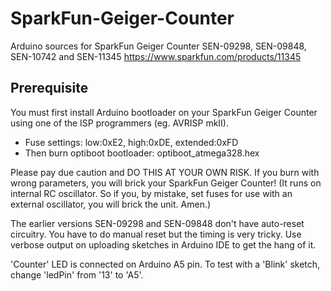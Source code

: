 # SparkFun-Geiger-Counter
Arduino sources for SparkFun Geiger Counter
SEN-09298, SEN-09848, SEN-10742 and SEN-11345
https://www.sparkfun.com/products/11345

## Prerequisite
You must first install Arduino bootloader on your SparkFun Geiger Counter using one of the ISP programmers (eg. AVRISP mkII).

- Fuse settings: low:0xE2, high:0xDE, extended:0xFD
- Then burn optiboot bootloader: optiboot_atmega328.hex

Please pay due caution and DO THIS AT YOUR OWN RISK. If you burn with wrong parameters, you will brick your SparkFun Geiger Counter! (It runs on internal RC oscillator. So if you, by mistake, set fuses for use with an external oscillator, you will brick the unit. Amen.)

The earlier versions SEN-09298 and SEN-09848 don't have auto-reset circuitry. You have to do manual reset but the timing is very tricky. Use verbose output on uploading sketches in Arduino IDE to get the hang of it.

'Counter' LED is connected on Arduino A5 pin. To test with a 'Blink' sketch, change 'ledPin' from '13' to 'A5'.
